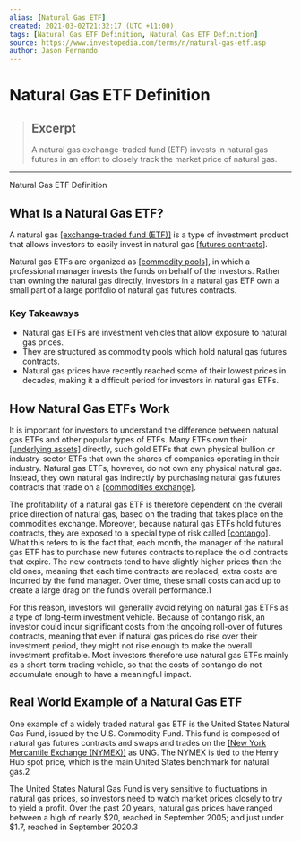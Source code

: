 ```yaml
---
alias: [Natural Gas ETF]
created: 2021-03-02T21:32:17 (UTC +11:00)
tags: [Natural Gas ETF Definition, Natural Gas ETF Definition]
source: https://www.investopedia.com/terms/n/natural-gas-etf.asp
author: Jason Fernando
---
```


# Natural Gas ETF Definition

> ## Excerpt
> A natural gas exchange-traded fund (ETF) invests in natural gas futures in an effort to closely track the market price of natural gas.

---

Natural Gas ETF Definition
## What Is a Natural Gas ETF?

A natural gas [[exchange-traded fund (ETF)]](https://www.investopedia.com/terms/e/etf.asp) is a type of investment product that allows investors to easily invest in natural gas [[futures contracts]](https://www.investopedia.com/terms/f/futurescontract.asp). 

Natural gas ETFs are organized as [[commodity pools]](https://www.investopedia.com/terms/c/cpo.asp), in which a professional manager invests the funds on behalf of the investors. Rather than owning the natural gas directly, investors in a natural gas ETF own a small part of a large portfolio of natural gas futures contracts.

### Key Takeaways

-   Natural gas ETFs are investment vehicles that allow exposure to natural gas prices.
-   They are structured as commodity pools which hold natural gas futures contracts.
-   Natural gas prices have recently reached some of their lowest prices in decades, making it a difficult period for investors in natural gas ETFs.

## How Natural Gas ETFs Work

It is important for investors to understand the difference between natural gas ETFs and other popular types of ETFs. Many ETFs own their [[underlying assets]](https://www.investopedia.com/terms/u/underlying.asp) directly, such gold ETFs that own physical bullion or industry-sector ETFs that own the shares of companies operating in their industry. Natural gas ETFs, however, do not own any physical natural gas. Instead, they own natural gas indirectly by purchasing natural gas futures contracts that trade on a [[commodities exchange]](https://www.investopedia.com/investing/commodities-trading-overview/).

The profitability of a natural gas ETF is therefore dependent on the overall price direction of natural gas, based on the trading that takes place on the commodities exchange. Moreover, because natural gas ETFs hold futures contracts, they are exposed to a special type of risk called [[contango]](https://www.investopedia.com/terms/c/contango.asp). What this refers to is the fact that, each month, the manager of the natural gas ETF has to purchase new futures contracts to replace the old contracts that expire. The new contracts tend to have slightly higher prices than the old ones, meaning that each time contracts are replaced, extra costs are incurred by the fund manager. Over time, these small costs can add up to create a large drag on the fund’s overall performance.1

For this reason, investors will generally avoid relying on natural gas ETFs as a type of long-term investment vehicle. Because of contango risk, an investor could incur significant costs from the ongoing roll-over of futures contracts, meaning that even if natural gas prices do rise over their investment period, they might not rise enough to make the overall investment profitable. Most investors therefore use natural gas ETFs mainly as a short-term trading vehicle, so that the costs of contango do not accumulate enough to have a meaningful impact.

## Real World Example of a Natural Gas ETF

One example of a widely traded natural gas ETF is the United States Natural Gas Fund, issued by the U.S. Commodity Fund. This fund is composed of natural gas futures contracts and swaps and trades on the [[New York Mercantile Exchange (NYMEX)]](https://www.investopedia.com/terms/n/nymex.asp) as UNG. The NYMEX is tied to the Henry Hub spot price, which is the main United States benchmark for natural gas.2 

The United States Natural Gas Fund is very sensitive to fluctuations in natural gas prices, so investors need to watch market prices closely to try to yield a profit. Over the past 20 years, natural gas prices have ranged between a high of nearly $20, reached in September 2005; and just under $1.7, reached in September 2020.3
